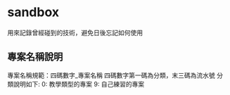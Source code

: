 # sandbox
用來記錄曾經碰到的技術，避免日後忘記如何使用

## 專案名稱說明
專案名稱規範：四碼數字_專案名稱
四碼數字第一碼為分類，末三碼為流水號
分類說明如下:
0: 教學類型的專案
9: 自己練習的專案